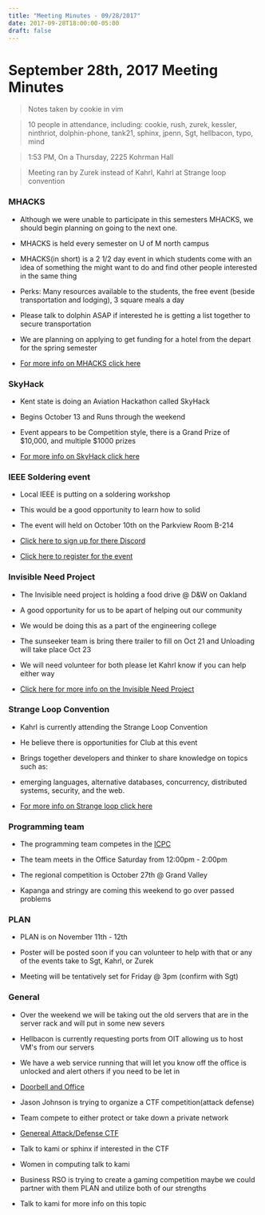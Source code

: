 ```yaml
---
title: "Meeting Minutes - 09/28/2017"
date: 2017-09-28T18:00:00-05:00
draft: false
---
```


# September 28th, 2017 Meeting Minutes
> Notes taken by cookie in vim

> 10 people in attendance, including: cookie, rush, zurek, kessler, ninthriot, dolphin-phone, tank21, sphinx, jpenn, Sgt, hellbacon, typo, mind

> 1:53 PM, On a Thursday, 2225 Kohrman Hall

> Meeting ran by Zurek instead of Kahrl, Kahrl at Strange loop convention 

### MHACKS

- Although we were unable to participate in this semesters MHACKS, we should begin planning on going to the next one.

- MHACKS is held every semester on U of M north campus

 - MHACKS(in short) is a 2 1/2 day event in which students come with an idea of something the might want to do and find other people interested in the same thing

 - Perks: Many resources available to the students, the free event (beside transportation and lodging), 3 square meals a day 

- Please talk to dolphin ASAP if interested he is getting a list together to secure transportation

- We are planning on applying to get funding for a hotel from the depart for the spring semester

- [For more info on MHACKS click here](https://mhacks.org/)

### SkyHack

- Kent state is doing an Aviation Hackathon called SkyHack

 - Begins October 13 and Runs through the weekend 

 - Event appears to be Competition style, there is a Grand Prize of $10,000, and multiple $1000 prizes

- [For more info on SkyHack click here](https://www.kent.edu/SkyHack)


### IEEE Soldering event

- Local IEEE is putting on a soldering workshop 

- This would be a good opportunity to learn how to solid

- The event will held on October 10th on the Parkview Room B-214

- [Click here to sign up for there Discord](https://discord.gg/YATAQSV)

- [Click here to register for the event](https://docs.google.com/forms/d/e/1FAIpQLSfZ43_chMki_iX1bzNgvnqpcR8YeY0swQXODWenVzWTcShWhw/viewform)

### Invisible Need Project

- The Invisible need project is holding a food drive @ D&W on Oakland

- A good opportunity for us to be apart of helping out our community

- We would be doing this as a part of the engineering college

- The sunseeker team is bring there trailer to fill on Oct 21 and Unloading will take place Oct 23

- We will need volunteer for both please let Kahrl know if you can help either way

- [Click here for more info on the Invisible Need Project](http://www.mywmu.com/s/1428/gid2/index.aspx?sid=1428&gid=2&pgid=2030)

### Strange Loop Convention

- Kahrl is currently attending the Strange Loop Convention

- He believe there is opportunities for Club at this event 

- Brings together developers and thinker to share knowledge on topics such as:

 - emerging languages, alternative databases, concurrency, distributed systems, security, and the web. 

- [For more info on Strange loop click here](https://www.thestrangeloop.com/about.html)


### Programming team

- The programming team competes in the [ICPC](https://en.wikipedia.org/wiki/ACM_International_Collegiate_Programming_Contest)

- The team meets in the Office  Saturday from 12:00pm - 2:00pm

- The regional competition is October 27th @ Grand Valley

- Kapanga and stringy are coming this weekend to go over passed problems 

### PLAN

- PLAN is on  November 11th - 12th 

- Poster will be posted soon if you can volunteer to help with that or any of the events take to Sgt, Kahrl, or Zurek

- Meeting will be tentatively set for Friday @ 3pm (confirm with Sgt)

### General

- Over the weekend we will be taking out the old servers that are in the server rack and will put in some new severs 

- Hellbacon is currently requesting ports from OIT  allowing us to host VM's from our servers 

- We have a web service running that will let you know off the office is unlocked and alert others if you need to be let in

- [Doorbell and Office](https://cclub.cs.wmich.edu/office/)

- Jason Johnson is trying to organize a CTF competition(attack defense)

- Team compete to either protect or take down a private network

- [Genereal Attack/Defense CTF](https://2017.faustctf.net/information/attackdefense-for-beginners/)

- Talk to kami or sphinx if interested in the CTF

- Women in computing talk to kami

- Business RSO is trying to create a gaming competition maybe we could partner with them PLAN and utilize both of our strengths

- Talk to kami for more info on this topic


